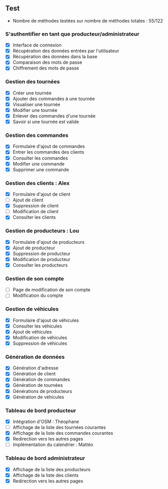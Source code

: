 ## Test
- Nombre de méthodes testées sur nombre de méthodes totales : 55/122

### S'authentifier en tant que producteur/administrateur
- [x] Interface de connexion
- [x] Récupération des données entrées par l'utilisateur
- [x] Récupération des données dans la base
- [x] Comparaison des mots de passe
- [x] Chiffrement des mots de passe

### Gestion des tournées
- [x] Créer une tournée
- [x] Ajouter des commandes à une tournée
- [x] Visualiser une tournée
- [x] Modifier une tournée
- [x] Enlever des commandes d'une tournée
- [x] Savoir si une tournée est valide

### Gestion des commandes
- [x] Formulaire d'ajout de commandes
- [x] Entrer les commandes des clients
- [x] Consulter les commandes
- [x] Modifier une commande
- [x] Supprimer une commande

### Gestion des clients : Alex
- [x] Formulaire d'ajout de client
- [ ] Ajout de client
- [x] Suppression de client
- [ ] Modification de client
- [x] Consulter les clients

### Gestion de producteurs : Lou
- [x] Formulaire d'ajout de producteurs
- [x] Ajout de producteur
- [x] Suppression de producteur
- [x] Modification de producteur
- [x] Consulter les producteurs

### Gestion de son compte
- [ ] Page de modification de son compte
- [ ] Modification du compte

### Gestion de véhicules
- [x] Formulaire d'ajout de véhicules
- [x] Consulter les véhicules
- [x] Ajout de véhicules
- [x] Modification de véhicules
- [x] Suppression de véhicules

### Génération de données
- [x] Génération d'adresse
- [x] Génération de client
- [x] Génération de commandes
- [x] Génération de tournées
- [x] Générations de producteurs
- [x] Génération de véhicules 

### Tableau de bord producteur
- [x] Intégration d'OSM : Théophane
- [ ] Affichage de la liste des tournées courantes
- [x] Affichage de la liste des commandes courantes
- [x] Redirection vers les autres pages
- [ ] Implémentation du calendrier : Mattéo

### Tableau de bord administrateur
- [x] Affichage de la liste des producteurs
- [x] Affichage de la liste des clients
- [x] Redirection vers les autres pages